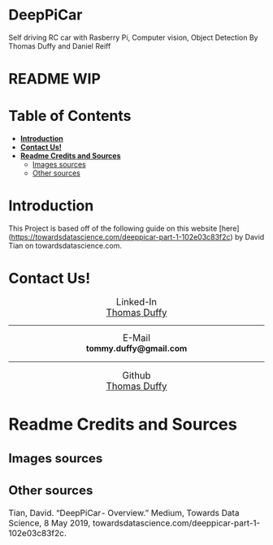 # DeepPiCar <!-- omit in toc --> 
Self driving RC car with Rasberry Pi, Computer vision, Object Detection
By Thomas Duffy and Daniel Reiff

# README WIP <!-- omit in toc --> 

# Table of Contents <!-- omit in toc --> 
- [**Introduction**](#introduction)
- [**Contact Us!**](#contact-us)
- [**Readme Credits and Sources**](#readme-credits-and-sources)
  - [Images sources](#images-sources)
  - [Other sources](#other-sources)

# **Introduction**
This Project is based off of the following guide on this website [here] (https://towardsdatascience.com/deeppicar-part-1-102e03c83f2c) by David Tian on towardsdatascience.com.
# **Contact Us!**
<p class="lead" align="center"><font size='4'>Linked-In<br> <a href="https://www.linkedin.com/in/thomas-a-duffy/">Thomas Duffy</a><br></font><hr />
   <p class="lead" align="center"> <font size='4'>E-Mail</font><br>
    <font size='3'><strong> tommy.duffy@gmail.com</strong><br></p>
    <hr />
    <p class="lead" align="center"> <font size='4'>Github<br>
    <a href="https://github.com/ThomasADuffy">Thomas Duffy</a><br></font></p>

# **Readme Credits and Sources**  
## Images sources


## Other sources
Tian, David. “DeepPiCar - Overview.” Medium, Towards Data Science, 8 May 2019, towardsdatascience.com/deeppicar-part-1-102e03c83f2c.
